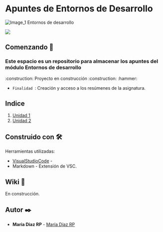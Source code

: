 # Apuntes de Entornos de Desarrollo

![Image_1 Entornos de desarrollo](https://www.ekon.es/wp-content/uploads/2021/02/entornos-de-desarrollo-2.jpg)                                                                                                                         
<p align="left">
   <img src="https://img.shields.io/badge/STATUS-EN%20DESAROLLO-green">
   </p>

## Comenzando 🚀
<h3 Descrisción del proyecto:> Este espacio es un repositorio para almacenar los apuntes del módulo Entornos de desarrollo </h3
<h4 align="left">
:construction: Proyecto en construcción :construction:
</h4> :hammer: 

- `Finalidad `: Creación y acceso a los resúmenes de la asignatura.

## Indice
1. [Unidad 1](#Unidad_1)
2. [Unidad 2](#Unidad_2)

## Construido con 🛠️

Herramientas utilizadas:

* [VisualStudioCode](https://code.visualstudio.com/) - 
* Markdown - Extensión de VSC.

## Wiki 📖
En construcción.

## Autor ✒️
* **Maria Diaz RP** - [María Díaz RP](https://github.com/mdrp93?tab=overview&from=2023-09-01&to=2023-09-30)

